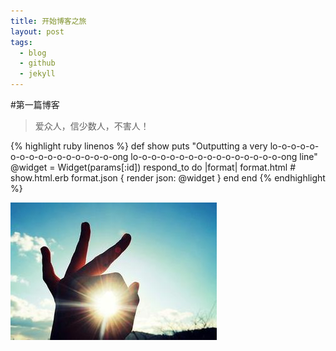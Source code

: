 ```yaml
---
title: 开始博客之旅
layout: post
tags:
  - blog
  - github
  - jekyll
---
```



#第一篇博客
> 爱众人，信少数人，不害人！  



{% highlight ruby linenos %}
def show
  puts "Outputting a very lo-o-o-o-o-o-o-o-o-o-o-o-o-o-o-o-ong lo-o-o-o-o-o-o-o-o-o-o-o-o-o-o-o-ong line"
  @widget = Widget(params[:id])
  respond_to do |format|
    format.html # show.html.erb
    format.json { render json: @widget }
  end
end
{% endhighlight %}

![My Blog](/media/files/2014/07/20/myblog.jpg)
